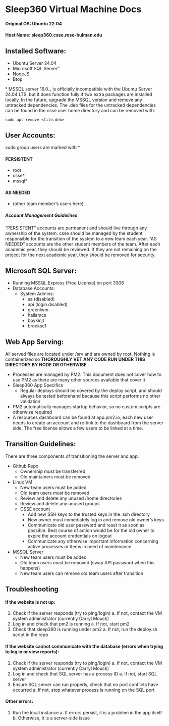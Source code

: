# Sleep360 Virtual Machine Docs

#### Original OS: Ubuntu 22.04

#### Host Name: sleep360.csse.rose-hulman.edu

## Installed Software:

- Ubuntu Server 24.04
- Microsoft SQL Server°
- NodeJS
- Btop

° MSSQL server 16.0.\_ is officially incompatible with the Ubuntu Server 24.04 LTS, but it does function fully if two extra packages are installed locally. In the future, upgrade the MSSQL version and remove any untracked dependencies. The .deb files for the untracked dependencies can be found in the csse user home directory and can be removed with:

`sudo apt remove <file.deb>`

## User Accounts:

sudo group users are marked with \*

#### PERSISTENT

- root
- csse\*
- mssql\*

#### AS NEEDED

- (other team member’s users here)

##### Account Management Guidelines

“PERSISTENT” accounts are permanent and should live through any ownership of the system. csse should be managed by the student responsible for the transition of the system to a new team each year. “AS NEEDED” accounts are the other student members of the team. After each academic year, they should be reviewed. If they are not remaining on the project for the next academic year, they should be removed for security.

## Microsoft SQL Server:

- Running MSSQL Express (Free License) on port 3306
- Database Accounts:
  - System Admins:
    - sa (disabled)
    - api (login disabled)
    - greenlwm
    - hallamcs
    - boykinjt
    - brookse1

## Web App Serving:

All served files are located under /srv and are owned by root. Nothing is containerized so
**THOROUGHLY VET ANY CODE RUN UNDER THIS DIRECTORY BY NODE OR OTHERWISE**

- Processes are managed by PM2. This document does not cover how to use PM2 as there are many other sources available that cover it
- Sleep360 App Specifics
  - Regular deploys should be covered by the deploy script, and should always be tested beforehand because this script performs no other validation
- PM2 automatically manages startup behavior, so no custom scripts are otherwise required
- A resources dashboard can be found at app.pm2.io, each new user needs to create an account and re-link to the dashboard from the server side. The free license allows a few users to be linked at a time.

## Transition Guidelines:

There are three components of transitioning the server and app:

- Github Repo
  - Ownership must be transferred
  - Old maintainers must be removed
- Linux VM
  - New team users must be added
  - Old team users must be removed
  - Review and delete any unused /home directories
  - Review and delete any unused groups
  - CSSE account
    - Add new SSH keys to the trusted keys in the .ssh directory
    - New owner must immediately log in and remove old owner’s keys
    - Communicate old user password and reset it as soon as possible. Best course of action would be for the old owner to expire the account credentials on logout
    - Communicate any otherwise important information concerning active processes or items in need of maintenance
- MSSQL Server
  - New team users must be added
  - Old team users must be removed (swap API password when this happens)
  - New team users can remove old team users after transition

## Troubleshooting

#### If the website is not up:

1. Check if the server responds (try to ping/login)
   a. If not, contact the VM system administrator (currently Darryl Mouck)
2. Log in and check that pm2 is running
   a. If not, start pm2
3. Check that sleep360 is running under pm2
   a. If not, run the deploy.sh script in the repo

#### If the website cannot communicate with the database (errors when trying to log in or view reports):

1. Check if the server responds (try to ping/login)
   a. If not, contact the VM system administrator (currently Darryl Mouck)
2. Log in and check that SQL server has a process ID
   a. If not, start SQL server
3. Ensure SQL server can run properly, check that no port conflicts have occurred
   a. If not, stop whatever process is running on the SQL port

#### Other errors:

1. Run the local instance
   a. If errors persist, it is a problem in the app itself
   b. Otherwise, it is a server-side issue
